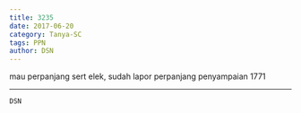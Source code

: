 ```yaml
---
title: 3235
date: 2017-06-20
category: Tanya-SC
tags: PPN
author: DSN
---
```


mau perpanjang sert elek, sudah lapor perpanjang penyampaian 1771

---



`DSN`
